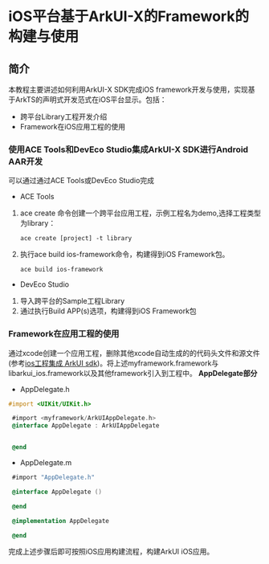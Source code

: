 # iOS平台基于ArkUI-X的Framework的构建与使用

## 简介
本教程主要讲述如何利用ArkUI-X SDK完成iOS framework开发与使用，实现基于ArkTS的声明式开发范式在iOS平台显示。包括：

* 跨平台Library工程开发介绍
* Framework在iOS应用工程的使用

### 使用ACE Tools和DevEco Studio集成ArkUI-X SDK进行Android AAR开发
可以通过通过ACE Tools或DevEco Studio完成
* ACE Tools
1. ace create 命令创建一个跨平台应用工程，示例工程名为demo,选择工程类型为library：
    ```
    ace create [project] -t library
    ```
2. 执行ace build ios-framework命令，构建得到iOS Framework包。
    ```
    ace build ios-framework
    ```
* DevEco Studio
1. 导入跨平台的Sample工程Library
2. 通过执行Build APP(s)选项，构建得到iOS Framework包

### Framework在应用工程的使用

通过xcode创建一个应用工程，删除其他xcode自动生成的的代码头文件和源文件(参考[ios工程集成 ArkUI sdk](../tutorial/how-to-integrate-arkui-into-ios.md))。将上述myframework.framework与libarkui_ios.framework以及其他framework引入到工程中。
**AppDelegate部分**
* AppDelegate.h
```objective-c
#import <UIKit/UIKit.h>

 #import <myframework/ArkUIAppDelegate.h>
 @interface AppDelegate : ArkUIAppDelegate


 @end
```
* AppDelegate.m
```objective-c
 #import "AppDelegate.h"

 @interface AppDelegate ()

 @end

 @implementation AppDelegate

 @end
```

完成上述步骤后即可按照iOS应用构建流程，构建ArkUI iOS应用。